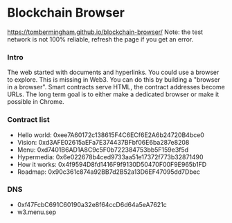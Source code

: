# Blockchain Browser
https://tombermingham.github.io/blockchain-browser/
Note: the test network is not 100% reliable, refresh the page if you get an error.

### Intro
The web started with documents and hyperlinks. You could use a browser to explore. This is missing in Web3.
You can do this by building a "browser in a browser".
Smart contracts serve HTML, the contract addresses become URLs.
The long term goal is to either make a dedicated browser or make it possible in Chrome.

### Contract list
- Hello world: 0xee7A60172c138615F4C6ECf6E2A6b24720B4bce0
- Vision: 0xd3AFE02615aEFa7E374437BFbf06E6ba287e8208
- Menu: 0xd7401B6AD1A8C9c5F0b722384753bb5F159e3f5d
- Hypermedia: 0x6e022678b4ced9733aa51e17372f773b32871490
- How it works: 0x4f9594D8fd1416F9f9130D50470F00F9E965b1FD
- Roadmap: 0x90c361c874a92BB7d2B52a13D6EF47095dd7Dbec

### DNS
- 0xf47FcbC691C60190a32e8f64ccD6d64a5eA7621c
- w3.menu.sep

